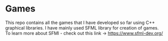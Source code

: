 # Games
This repo contains all the games that I have developed so far using C++ graphical libraries.
I have mainly used SFML library for creation of games.
To learn more about SFMl - check out this link -> https://www.sfml-dev.org/
